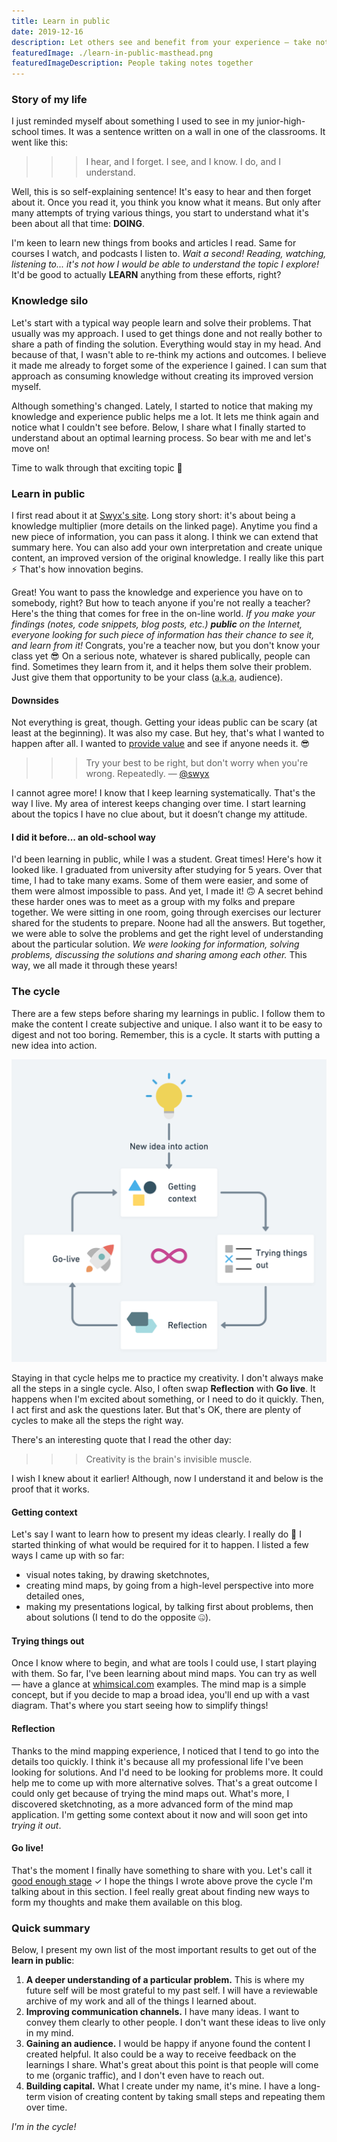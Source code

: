 ```yaml
---
title: Learn in public
date: 2019-12-16
description: Let others see and benefit from your experience — take notes, make them public. Learn better by communicating your findings with others.
featuredImage: ./learn-in-public-masthead.png
featuredImageDescription: People taking notes together
---
```


### Story of my life

I just reminded myself about something I used to see in my junior-high-school times. It was a sentence written on a wall in one of the classrooms. It went like this:
>>> I hear, and I forget. I see, and I know. I do, and I understand.

Well, this is so self-explaining sentence! It's easy to hear and then forget about it. Once you read it, you think you know what it means. But only after many attempts of trying various things, you start to understand what it's been about all that time: **DOING**.

I'm keen to learn new things from books and articles I read. Same for courses I watch, and podcasts I listen to. <em class="highlight">Wait a second! Reading, watching, listening to... it's not how I would be able to understand the topic I explore!</em> It'd be good to actually **LEARN** anything from these efforts, right?
 
### Knowledge silo
Let's start with a typical way people learn and solve their problems. That usually was my approach. I used to get things done and not really bother to share a path of finding the solution. Everything would stay in my head. And because of that, I wasn't able to re-think my actions and outcomes. I believe it made me already to forget some of the experience I gained. I can sum that approach as consuming knowledge without creating its improved version myself. 

Although something's changed. Lately, I started to notice that making my knowledge and experience public helps me a lot. It lets me think again and notice what I couldn't see before. Below, I share what I finally started to understand about an optimal learning process. So bear with me and let's move on!

Time to walk through that exciting topic 🚀

### Learn in public
I first read about it at [Swyx's site](https://www.swyx.io/writing/learn-in-public). Long story short: it's about being a knowledge multiplier (more details on the linked page). Anytime you find a new piece of information, you can pass it along. I think we can extend that summary here. You can also add your own interpretation and create unique content, an improved version of the original knowledge. I really like this part ⚡️ That's how innovation begins.

Great! You want to pass the knowledge and experience you have on to somebody, right? But how to teach anyone if you're not really a teacher? Here's the thing that comes for free in the on-line world. <em class="highlight">If you make your findings (notes, code snippets, blog posts, etc.) **public** on the Internet, everyone looking for such piece of information has their chance to see it, and learn from it!</em> Congrats, you're a teacher now, but you don't know your class yet 😎 On a serious note, whatever is shared publically, people can find. Sometimes they learn from it, and it helps them solve their problem. Just give them that opportunity to be your class (<abbr title="also known as">a.k.a.</abbr> audience).

#### Downsides
Not everything is great, though. Getting your ideas public can be scary (at least at the beginning). It was also my case. But hey, that's what I wanted to happen after all. I wanted to [provide value](/how-to-provide-value/) and see if anyone needs it. 😎

>>> Try your best to be right, but don't worry when you're wrong. Repeatedly.
— [@swyx](https://twitter.com/swyx)

I cannot agree more! I know that I keep learning systematically. That's the way I live. My area of interest keeps changing over time. I start learning about the topics I have no clue about, but it doesn’t change my attitude.

#### I did it before... an old-school way
I'd been learning in public, while I was a student. Great times! Here's how it looked like. I graduated from university after studying for 5 years. Over that time, I had to take many exams. Some of them were easier, and some of them were almost impossible to pass. And yet, I made it! 🙃 A secret behind these harder ones was to meet as a group with my folks and prepare together. We were sitting in one room, going through exercises our lecturer shared for the students to prepare. Noone had all the answers. But together, we were able to solve the problems and get the right level of understanding about the particular solution. <em class="highlight">We were looking for information, solving problems, discussing the solutions and sharing among each other.</em> This way, we all made it through these years!

### The cycle
There are a few steps before sharing my learnings in public. I follow them to make the content I create subjective and unique. I also want it to be easy to digest and not too boring. Remember, this is a cycle. It starts with putting a new idea into action.

<Img src="./the-learn-in-public-cycle.png" alt="Learn in public cycle">

Staying in that cycle helps me to practice my creativity. I don't always make all the steps in a single cycle. Also, I often swap **Reflection** with **Go live**. It happens when I'm excited about something, or I need to do it quickly. Then, I act first and ask the questions later. But that's OK, there are plenty of cycles to make all the steps the right way.

There's an interesting quote that I read the other day:

>>> Creativity is the brain's invisible muscle.

I wish I knew about it earlier! Although, now I understand it and below is the proof that it works.

#### Getting context
Let's say I want to learn how to present my ideas  clearly. I really do 🙂 I started thinking of what would be required for it to happen. I listed a few ways I came up with so far:
- visual notes taking, by drawing sketchnotes,
- creating mind maps, by going from a high-level perspective into more detailed ones,
- making my presentations logical, by talking first about problems, then about solutions (I tend to do the opposite 🤐).

#### Trying things out
Once I know where to begin, and what are tools I could use, I start playing with them. So far, I've been learning about mind maps. You can try as well — have a glance at [whimsical.com](https://whimsical.com/mind-maps/) examples. The mind map is a simple concept, but if you decide to map a broad idea, you'll end up with a vast diagram. That's where you start seeing how to simplify things!

#### Reflection
Thanks to the mind mapping experience, I noticed that I tend to go into the details too quickly. I think it's because all my professional life I've been looking for solutions. And I'd need to be looking for problems more. It could help me to come up with more alternative solves. That's a great outcome I could only get because of trying the mind maps out. What's more, I discovered sketchnoting, as a more advanced form of the mind map application. I'm getting some context about it now and will soon get into *trying it out*.

#### Go live!
That's the moment I finally have something to share with you. Let's call it [good enough stage](/is-perect-really-good/) ✓ I hope the things I wrote above prove the cycle I'm talking about in this section. I feel really great about finding new ways to form my thoughts and make them available on this blog.

### Quick summary
Below, I present my own list of the most important results to get out of the **learn in public**:

1. **A deeper understanding of a particular problem.** This is where my future self will be most grateful to my past self. I will have a reviewable archive of my work and all of the things I learned about.
2. **Improving communication channels.** I have many ideas. I want to convey them clearly to other people. I don't want these ideas to live only in my mind.
3. **Gaining an audience.** I would be happy if anyone found the content I created helpful. It also could be a way to receive feedback on the learnings I share. What's great about this point is that people will come to me (organic traffic), and I don't even have to reach out.
4. **Building capital.** What I create under my name, it's mine. I have a long-term vision of creating content by taking small steps and repeating them over time.

<em class="highlight">I'm in the cycle!</em>